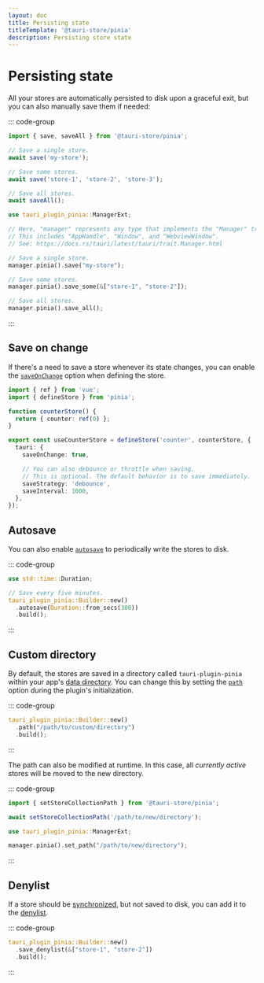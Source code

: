 ```yaml
---
layout: doc
title: Persisting state
titleTemplate: '@tauri-store/pinia'
description: Persisting store state
---
```


# Persisting state

All your stores are automatically persisted to disk upon a graceful exit, but you can also manually save them if needed:

::: code-group

```typescript [JavaScript]
import { save, saveAll } from '@tauri-store/pinia';

// Save a single store.
await save('my-store');

// Save some stores.
await save('store-1', 'store-2', 'store-3');

// Save all stores.
await saveAll();
```

```rust [Rust]
use tauri_plugin_pinia::ManagerExt;

// Here, "manager" represents any type that implements the "Manager" trait provided by Tauri.
// This includes "AppHandle", "Window", and "WebviewWindow".
// See: https://docs.rs/tauri/latest/tauri/trait.Manager.html

// Save a single store.
manager.pinia().save("my-store");

// Save some stores.
manager.pinia().save_some(&["store-1", "store-2"]);

// Save all stores.
manager.pinia().save_all();
```

:::

## Save on change

If there's a need to save a store whenever its state changes, you can enable the [`saveOnChange`](https://tb.dev.br/tauri-store/js-docs/plugin-pinia/interfaces/StoreBackendOptions.html#saveonchange) option when defining the store.

```typescript
import { ref } from 'vue';
import { defineStore } from 'pinia';

function counterStore() {
  return { counter: ref(0) };
}

export const useCounterStore = defineStore('counter', counterStore, {
  tauri: {
    saveOnChange: true,

    // You can also debounce or throttle when saving.
    // This is optional. The default behavior is to save immediately.
    saveStrategy: 'debounce',
    saveInterval: 1000,
  },
});
```

## Autosave

You can also enable [`autosave`](https://docs.rs/tauri-plugin-pinia/latest/tauri_plugin_pinia/struct.Builder.html#method.autosave) to periodically write the stores to disk.

::: code-group

```rust [src-tauri/src/lib.rs]
use std::time::Duration;

// Save every five minutes.
tauri_plugin_pinia::Builder::new()
  .autosave(Duration::from_secs(300))
  .build();
```

:::

## Custom directory

By default, the stores are saved in a directory called `tauri-plugin-pinia` within your app's [data directory](https://docs.rs/tauri/latest/tauri/path/struct.PathResolver.html#method.app_data_dir). You can change this by setting the [`path`](https://docs.rs/tauri-plugin-pinia/latest/tauri_plugin_pinia/struct.Builder.html#method.path) option during the plugin's initialization.

::: code-group

```rust [src-tauri/src/lib.rs]
tauri_plugin_pinia::Builder::new()
  .path("/path/to/custom/directory")
  .build();
```

:::

The path can also be modified at runtime. In this case, all _currently active_ stores will be moved to the new directory.

::: code-group

```typescript [JavaScript]
import { setStoreCollectionPath } from '@tauri-store/pinia';

await setStoreCollectionPath('/path/to/new/directory');
```

```rust [Rust]
use tauri_plugin_pinia::ManagerExt;

manager.pinia().set_path("/path/to/new/directory");
```

:::

## Denylist

If a store should be [synchronized](./synchronization.md), but not saved to disk, you can add it to the [denylist](https://docs.rs/tauri-plugin-pinia/latest/tauri_plugin_pinia/struct.Builder.html#method.save_denylist).

::: code-group

```rust [src-tauri/src/lib.rs]
tauri_plugin_pinia::Builder::new()
  .save_denylist(&["store-1", "store-2"])
  .build();
```

:::
